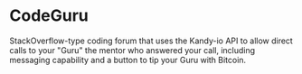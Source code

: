 # CodeGuru
StackOverflow-type coding forum that uses the Kandy-io API to allow direct calls to your "Guru" the mentor who answered your call, including messaging capability and a button to tip your Guru with Bitcoin.
